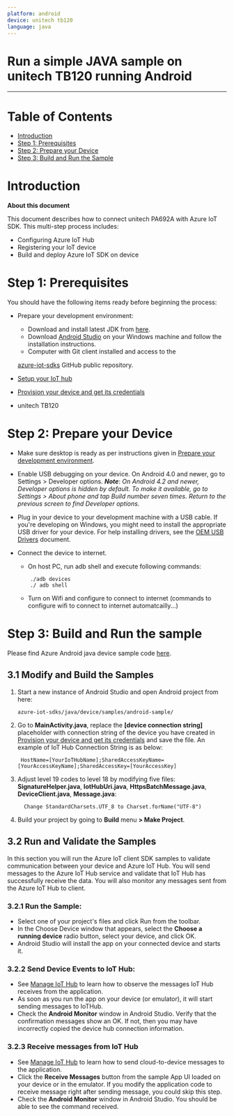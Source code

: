 ```yaml
---
platform: android
device: unitech tb120
language: java
---
```


Run a simple JAVA sample on unitech TB120 running Android
===
---

# Table of Contents

-   [Introduction](#Introduction)
-   [Step 1: Prerequisites](#Prerequisites)
-   [Step 2: Prepare your Device](#PrepareDevice)
-   [Step 3: Build and Run the Sample](#Build)

<a name="Introduction"></a>
# Introduction

**About this document**

This document describes how to connect unitech PA692A with Azure IoT SDK. This multi-step process includes:
-   Configuring Azure IoT Hub
-   Registering your IoT device
-   Build and deploy Azure IoT SDK on device

<a name="Prerequisites"></a>
# Step 1: Prerequisites

You should have the following items ready before beginning the process:


<a name="Setup_DevEnv"></a>
-   Prepare your development environment:

    -   Download and install latest JDK from [here](<http://www.oracle.com/technetwork/java/javase/downloads/index.html>).
    -   Download [Android Studio](<https://developer.android.com/studio/index.html>) on your Windows machine and follow the installation instructions.
    -   Computer with Git client installed and access to the

    [azure-iot-sdks](https://github.com/Azure/azure-iot-sdks) GitHub public repository.

-   [Setup your IoT hub][lnk-setup-iot-hub]

-   [Provision your device and get its credentials][lnk-manage-iot-hub]
-   unitech TB120

<a name="PrepareDevice"></a>

# Step 2: Prepare your Device

-   Make sure desktop is ready as per instructions given in [Prepare your development environment](#Setup_DevEnv).

-   Enable USB debugging on your device. On Android 4.0 and newer, go to Settings > Developer options.
    ***Note***: *On Android 4.2 and newer, Developer options is hidden by default. To make it available, go to Settings > About phone and tap Build number seven times. Return to the previous screen to find Developer options.*

-   Plug in your device to your development machine with a USB cable. If you're developing on Windows, you might need to install the appropriate USB driver for your device. For help installing drivers, see the [OEM USB Drivers](<https://developer.android.com/studio/run/oem-usb.html>) document.

-   Connect the device to internet.

    -   On host PC, run adb shell and execute following commands:
    ```
        ./adb devices
        ./ adb shell

    ```
    -   Turn on Wifi and configure to connect to internet (commands to configure wifi to connect to internet automatcailly...)


<a name="Build"></a>

# Step 3: Build and Run the sample
Please find Azure Android java device sample code [here][android-sample-code].

<a name="Step_3_1"></a>
## 3.1 Modify and Build the Samples 

1.  Start a new instance of Android Studio and open Android project from here:

        azure-iot-sdks/java/device/samples/android-sample/

2.  Go to **MainActivity.java**, replace the **[device connection string]** placeholder with connection string of the device you have created in [Provision your device and get its credentials][lnk-manage-iot-hub] and save the file.  An example of IoT Hub Connection String is as below:

         HostName=[YourIoTHubName];SharedAccessKeyName=[YourAccessKeyName];SharedAccessKey=[YourAccessKey]

3. Adjust level 19 codes to level 18 by modifying five files: **SignatureHelper.java**, **IotHubUri.java**, **HttpsBatchMessage.java**, **DeviceClient.java**, **Message.java**:

         Change StandardCharsets.UTF_8 to Charset.forName("UTF-8")


4. Build your project by going to **Build** menu **> Make Project**.

<a name="Step_3_2"></a>
## 3.2 Run and Validate the Samples

In this section you will run the Azure IoT client SDK samples to validate
communication between your device and Azure IoT Hub. You will send messages to the Azure IoT Hub service and validate that IoT Hub has successfully receive the data. You will also monitor any messages sent from the Azure IoT Hub to client.

<a name="Step_3_2_1"></a>
### 3.2.1 Run the Sample:

-   Select one of your project's files and click Run  from the toolbar.
-   In the Choose Device window that appears, select the **Choose a running device** radio button, select your device, and click OK.
-   Android Studio will install the app on your connected device and starts it.

<a name="Step_3_2_2"></a>
### 3.2.2 Send Device Events to IoT Hub:

-   See [Manage IoT Hub][lnk-manage-iot-hub] to learn how to observe the messages IoT Hub receives from the application.
-   As soon as you run the app on your device (or emulator), it will start sending messages to IoTHub.
-   Check the **Android Monitor** window  in Android Studio. Verify that the confirmation messages show an OK. If not, then you may have incorrectly copied the device hub connection information.

<a name="Step_3_2_3"></a>
### 3.2.3 Receive messages from IoT Hub

-   See [Manage IoT Hub][lnk-manage-iot-hub] to learn how to send cloud-to-device messages to the application.
-   Click the **Receive Messages** button from the sample App UI loaded on your device or in the emulator. If you modify the application code to receive message right after sending message, you could skip this step.
-   Check the **Android Monitor** window in Android Studio. You should be able to see the command received.


[lnk-setup-iot-hub]: ../setup_iothub.md
[lnk-manage-iot-hub]: ../manage_iot_hub.md
[android-sample-code]: https://github.com/Azure/azure-iot-sdk-java/tree/master/device/iot-device-samples/android-sample
[mainactivity-source-code]: https://github.com/Azure/azure-iot-sdk-java/blob/master/device/iot-device-samples/android-sample/app/src/main/java/com/iothub/azure/microsoft/com/androidsample/MainActivity.java
